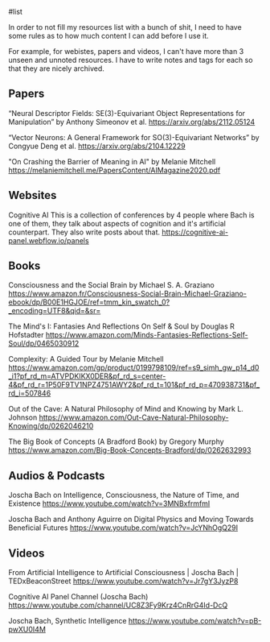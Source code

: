 #list

In order to not fill my resources list with a bunch of shit, I need to have some rules as to how much content I can add before I use it.

For example, for webistes, papers and videos, I can't have more than 3 unseen and unnoted resources. I have to write notes and tags for each so that they are nicely archived.



## Papers

“Neural Descriptor Fields: SE(3)-Equivariant Object Representations for Manipulation” by Anthony Simeonov et al.
https://arxiv.org/abs/2112.05124

“Vector Neurons: A General Framework for SO(3)-Equivariant Networks” by Congyue Deng et al. 
https://arxiv.org/abs/2104.12229

"On Crashing the Barrier of Meaning in AI" by Melanie Mitchell
https://melaniemitchell.me/PapersContent/AIMagazine2020.pdf



## Websites

Cognitive AI
This is a collection of conferences by 4 people where Bach is one of them, they talk about aspects of cognition and it's artificial counterpart. They also write posts about that.
https://cognitive-ai-panel.webflow.io/panels



## Books

Consciousness and the Social Brain
by Michael S. A. Graziano
https://www.amazon.fr/Consciousness-Social-Brain-Michael-Graziano-ebook/dp/B00E1HGJOE/ref=tmm_kin_swatch_0?_encoding=UTF8&qid=&sr=

The Mind's I: Fantasies And Reflections On Self & Soul
by Douglas R Hofstadter
https://www.amazon.com/Minds-Fantasies-Reflections-Self-Soul/dp/0465030912

Complexity: A Guided Tour
by Melanie Mitchell
https://www.amazon.com/gp/product/0199798109/ref=s9_simh_gw_p14_d0_i1?pf_rd_m=ATVPDKIKX0DER&pf_rd_s=center-4&pf_rd_r=1P50F9TV1NPZ4751AWY2&pf_rd_t=101&pf_rd_p=470938731&pf_rd_i=507846

Out of the Cave: A Natural Philosophy of Mind and Knowing
by Mark L. Johnson
https://www.amazon.com/Out-Cave-Natural-Philosophy-Knowing/dp/0262046210

The Big Book of Concepts (A Bradford Book)
by Gregory Murphy
https://www.amazon.com/Big-Book-Concepts-Bradford/dp/0262632993



## Audios & Podcasts

Joscha Bach on Intelligence, Consciousness, the Nature of Time, and Existence
https://www.youtube.com/watch?v=3MNBxfrmfmI

Joscha Bach and Anthony Aguirre on Digital Physics and Moving Towards Beneficial Futures
https://www.youtube.com/watch?v=JcYNhOgQ29I



## Videos

From Artificial Intelligence to Artificial Consciousness | Joscha Bach | TEDxBeaconStreet
https://www.youtube.com/watch?v=Jr7gY3JyzP8

Cognitive AI Panel Channel (Joscha Bach)
https://www.youtube.com/channel/UC8Z3Fy9Krz4CnRrG4Id-DcQ

Joscha Bach, Synthetic Intelligence
https://www.youtube.com/watch?v=pB-pwXU0I4M